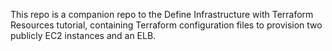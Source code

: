 This repo is a companion repo to the Define Infrastructure with Terraform Resources tutorial, containing Terraform configuration files to provision two publicly EC2 instances and an ELB.